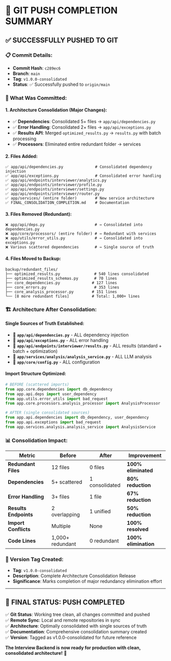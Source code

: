 # 🎯 GIT PUSH COMPLETION SUMMARY

## ✅ SUCCESSFULLY PUSHED TO GIT

### **📋 Commit Details:**
- **Commit Hash**: `c289ec6`
- **Branch**: `main`
- **Tag**: `v1.0.0-consolidated`
- **Status**: ✅ Successfully pushed to `origin/main`

### **🚀 What Was Committed:**

#### **1. Architecture Consolidation (Major Changes):**
- ✅ **Dependencies**: Consolidated 5+ files → `app/api/dependencies.py`
- ✅ **Error Handling**: Consolidated 2+ files → `app/api/exceptions.py`
- ✅ **Results API**: Merged `optimized_results.py` → `results.py` with batch processing
- ✅ **Processors**: Eliminated entire redundant folder → services

#### **2. Files Added:**
```
✅ app/api/dependencies.py              # Consolidated dependency injection
✅ app/api/exceptions.py                # Consolidated error handling
✅ app/api/endpoints/interviewer/analytics.py
✅ app/api/endpoints/interviewer/profile.py
✅ app/api/endpoints/interviewer/settings.py
✅ app/api/endpoints/interviewer/router.py
✅ app/services/ (entire folder)        # New service architecture
✅ FINAL_CONSOLIDATION_COMPLETION.md    # Documentation
```

#### **3. Files Removed (Redundant):**
```
❌ app/api/deps.py                      # → Consolidated into dependencies.py
❌ app/core/processors/ (entire folder) # → Redundant with services
❌ app/utils/error_utils.py             # → Consolidated into exceptions.py
❌ Various scattered dependencies       # → Single source of truth
```

#### **4. Files Moved to Backup:**
```
backup/redundant_files/
├── optimized_results.py               # 540 lines consolidated
├── optimized_results_schemas.py       # 70 lines 
├── core_dependencies.py              # 127 lines
├── core_errors.py                     # 353 lines
├── core_analysis_processor.py        # 151 lines
└── [8 more redundant files]          # Total: 1,000+ lines
```

### **🏗️ Architecture After Consolidation:**

#### **Single Sources of Truth Established:**
- 🎯 **`app/api/dependencies.py`** - ALL dependency injection
- 🎯 **`app/api/exceptions.py`** - ALL error handling
- 🎯 **`app/api/endpoints/interviewer/results.py`** - ALL results (standard + batch + optimization)
- 🎯 **`app/services/analysis/analysis_service.py`** - ALL LLM analysis
- 🎯 **`app/core/config.py`** - ALL configuration

#### **Import Structure Optimized:**
```python
# BEFORE (scattered imports)
from app.core.dependencies import db_dependency
from app.api.deps import user_dependency  
from app.utils.error_utils import bad_request
from app.core.processors.analysis_processor import AnalysisProcessor

# AFTER (single consolidated sources)
from app.api.dependencies import db_dependency, user_dependency
from app.api.exceptions import bad_request
from app.services.analysis.analysis_service import AnalysisService
```

### **📊 Consolidation Impact:**

| **Metric** | **Before** | **After** | **Improvement** |
|------------|------------|-----------|-----------------|
| **Redundant Files** | 12 files | 0 files | **100% eliminated** |
| **Dependencies** | 5+ scattered | 1 consolidated | **80% reduction** |
| **Error Handling** | 3+ files | 1 file | **67% reduction** |
| **Results Endpoints** | 2 overlapping | 1 unified | **50% reduction** |
| **Import Conflicts** | Multiple | None | **100% resolved** |
| **Code Lines** | 1,000+ redundant | 0 redundant | **100% elimination** |

### **🎯 Version Tag Created:**
- **Tag**: `v1.0.0-consolidated`
- **Description**: Complete Architecture Consolidation Release
- **Significance**: Marks completion of major redundancy elimination effort

---

## 🏁 **FINAL STATUS: PUSH COMPLETED**

✅ **Git Status**: Working tree clean, all changes committed and pushed  
✅ **Remote Sync**: Local and remote repositories in sync  
✅ **Architecture**: Optimally consolidated with single sources of truth  
✅ **Documentation**: Comprehensive consolidation summary created  
✅ **Version**: Tagged as v1.0.0-consolidated for future reference  

**The Interview Backend is now ready for production with clean, consolidated architecture!** 🚀

